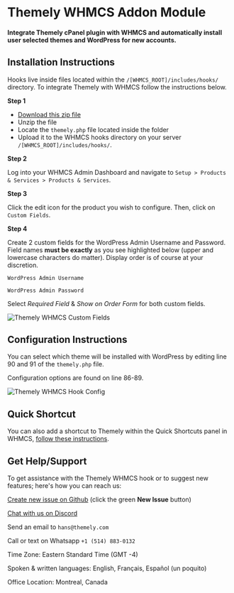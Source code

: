# Themely WHMCS Addon Module

#### Integrate Themely cPanel plugin with WHMCS and automatically install user selected themes and WordPress for new accounts.

## Installation Instructions

Hooks live inside files located within the `/[WHMCS_ROOT]/includes/hooks/` directory. To integrate Themely with WHMCS follow the instructions below.

**Step 1**

- [Download this zip file](https://github.com/ismaelyws/themely-whmcs-hook/archive/master.zip)
- Unzip the file
- Locate the `themely.php` file located inside the folder
- Upload it to the WHMCS hooks directory on your server `/[WHMCS_ROOT]/includes/hooks/`.

**Step 2**

Log into your WHMCS Admin Dashboard and navigate to `Setup > Products & Services > Products & Services`.

**Step 3**

Click the edit icon for the product you wish to configure. Then, click on `Custom Fields`.

**Step 4**
 
Create 2 custom fields for the WordPress Admin Username and Password. Field names **must be exactly** as you see highlighted below (upper and lowercase characters do matter). Display order is of course at your discretion.

`WordPress Admin Username`

`WordPress Admin Password`

Select *Required Field* & *Show on Order Form* for both custom fields.

![Themely WHMCS Custom Fields](assets/whmcs-custom-fields-20191205.PNG)


## Configuration Instructions

You can select which theme will be installed with WordPress by editing line 90 and 91 of the `themely.php` file.

Configuration options are found on line 86-89.

![Themely WHMCS Hook Config](assets/whmcs-hook-config-20191205.PNG)

## Quick Shortcut

You can also add a shortcut to Themely within the Quick Shortcuts panel in WHMCS, [follow these instructions](https://github.com/ismaelyws/Themely-WHMCS-Quick-Shortcut).


## Get Help/Support

To get assistance with the Themely WHMCS hook or to suggest new features; here's how you can reach us:

[Create new issue on Github](https://github.com/ismaelyws/themely-whmcs-hook/issues) (click the green **New Issue** button)

[Chat with us on Discord](https://discord.gg/f3m2Pmp)

Send an email to `hans@themely.com`

Call or text on Whatsapp `+1 (514) 883-0132`

Time Zone: Eastern Standard Time (GMT -4)

Spoken & written languages: English, Français, Español (un poquito)

Office Location: Montreal, Canada